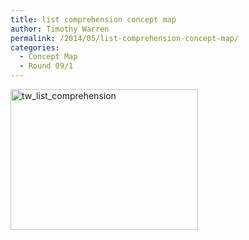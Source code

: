```yaml
---
title: list comprehension concept map
author: Timothy Warren
permalink: /2014/05/list-comprehension-concept-map/
categories:
  - Concept Map
  - Round 09/1
---
```

[<img class="alignnone size-medium wp-image-6907" alt="tw_list_comprehension" src="http://teaching.software-carpentry.org/wp-content/uploads/2014/05/tw_list_comprehension-300x225.jpg" width="300" height="225" />][1]

 [1]: http://teaching.software-carpentry.org/wp-content/uploads/2014/05/tw_list_comprehension.jpg
